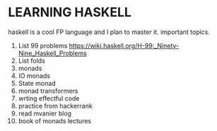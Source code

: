 # LEARNING HASKELL

haskell is a cool FP language and I plan to master it.
important topics.

1. List 99 problems https://wiki.haskell.org/H-99:_Ninety-Nine_Haskell_Problems
2. List folds
3. monads
4. IO monads
5. State monad
6. monad transformers
7. wrting effectful code
8. practice from hackerrank
9. read mvanier blog
10. book of monads lectures
